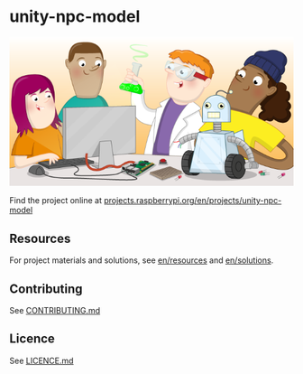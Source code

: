 # unity-npc-model

![unity-npc-model](banner.png)

Find the project online at [projects.raspberrypi.org/en/projects/unity-npc-model](https://projects.raspberrypi.org/en/projects/unity-npc-model)

## Resources
For project materials and solutions, see [en/resources](https://github.com/raspberrypilearning/unity-npc-model/tree/master/en/resources) and [en/solutions](https://github.com/raspberrypilearning/unity-npc-model/tree/master/en/solutions).

## Contributing
See [CONTRIBUTING.md](CONTRIBUTING.md)

## Licence
 See [LICENCE.md](LICENCE.md)